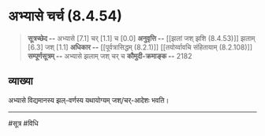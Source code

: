 # अभ्यासे चर्च (8.4.54)
> **सूत्रच्छेद --** अभ्यासे [7.1] चर् [1.1] च [0.0]
> **अनुवृत्ति --** [[झलां जश् झशि (8.4.53)]] झलाम् [6.3] जश् [1.1]
> **अधिकार --** [[पूर्वत्रासिद्धम् (8.2.1)]] [[तयोर्य्वावचि संहितायाम्  (8.2.108)]]
> **सम्पूर्णसूत्रम् --** अभ्यासे झलाम् जश् चर् च
> **कौमुदी-क्रमाङ्क --** 2182

## व्याख्या

अभ्यासे विद्यमानस्य झल्-वर्णस्य यथायोग्यम् जश्/चर्-आदेशः भवति।

---
#सूत्र #विधि 